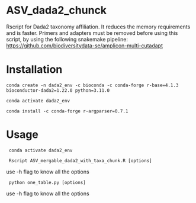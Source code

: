 # ASV_dada2_chunck
Rscript for Dada2 taxonomy affiliation. It reduces the memory requirements and is faster.
Primers and adapters must be removed before using this script, by 
using the following snakemake pipeline: https://github.com/biodiversitydata-se/amplicon-multi-cutadapt

# Installation 

    conda create -n dada2_env -c bioconda -c conda-forge r-base=4.1.3 bioconductor-dada2=1.22.0 python=3.11.0
   
    conda activate dada2_env
   
    conda install -c conda-forge r-argparser=0.7.1

# Usage

     conda activate dada2_env

     Rscript ASV_mergable_dada2_with_taxa_chunk.R [options]
   use -h flag to know all the options 

     python one_table.py [options]
   use -h flag to know all the options 
